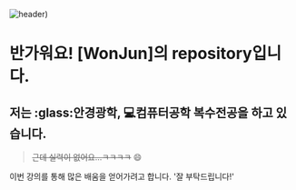 ![header](https://capsule-render.vercel.app/api?type=soft&color=auto&height=200&section=header&text=Wonjun%20Kim&fontSize=30))

# 반가워요! [WonJun]의 repository입니다.

## 저는 :glass:**안경광학**, :computer:**컴퓨터공학** 복수전공을 하고 있습니다.
> ~~근데 실력이 없어요...ㅋㅋㅋㅋ~~ :smile:

이번 강의를 통해 많은 배움을 얻어가려고 합니다. 
'잘 부탁드립니다!'

